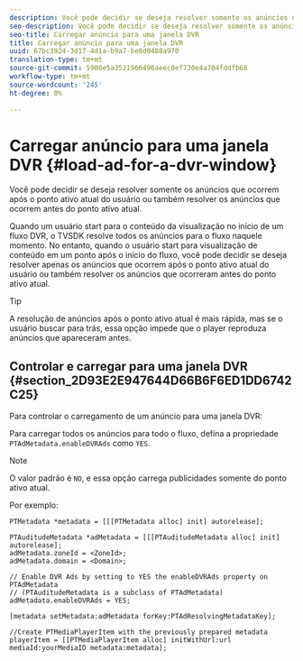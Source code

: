 ```yaml
---
description: Você pode decidir se deseja resolver somente os anúncios que ocorrem após o ponto ativo atual do usuário ou também resolver os anúncios que ocorrem antes do ponto ativo atual.
seo-description: Você pode decidir se deseja resolver somente os anúncios que ocorrem após o ponto ativo atual do usuário ou também resolver os anúncios que ocorrem antes do ponto ativo atual.
seo-title: Carregar anúncio para uma janela DVR
title: Carregar anúncio para uma janela DVR
uuid: 67bc3924-3d17-4d1a-b9a7-be8d0488a970
translation-type: tm+mt
source-git-commit: 5908e5a3521966496aeec0ef730e4a704fddfb68
workflow-type: tm+mt
source-wordcount: '245'
ht-degree: 0%

---
```



# Carregar anúncio para uma janela DVR {#load-ad-for-a-dvr-window}

Você pode decidir se deseja resolver somente os anúncios que ocorrem após o ponto ativo atual do usuário ou também resolver os anúncios que ocorrem antes do ponto ativo atual.

Quando um usuário start para o conteúdo da visualização no início de um fluxo DVR, o TVSDK resolve todos os anúncios para o fluxo naquele momento. No entanto, quando o usuário start para visualização de conteúdo em um ponto após o início do fluxo, você pode decidir se deseja resolver apenas os anúncios que ocorrem após o ponto ativo atual do usuário ou também resolver os anúncios que ocorreram antes do ponto ativo atual.

>[!TIP]
>
>A resolução de anúncios após o ponto ativo atual é mais rápida, mas se o usuário buscar para trás, essa opção impede que o player reproduza anúncios que apareceram antes.

## Controlar e carregar para uma janela DVR {#section_2D93E2E947644D66B6F6ED1DD6742C25}

Para controlar o carregamento de um anúncio para uma janela DVR:

Para carregar todos os anúncios para todo o fluxo, defina a propriedade `PTAdMetadata.enableDVRAds` como `YES`.

>[!NOTE]
>
>O valor padrão é `NO`, e essa opção carrega publicidades somente do ponto ativo atual.

Por exemplo:

```
PTMetadata *metadata = [[[PTMetadata alloc] init] autorelease]; 
 
PTAuditudeMetadata *adMetadata = [[[PTAuditudeMetadata alloc] init] autorelease];  
adMetadata.zoneId = <ZoneId>; 
adMetadata.domain = <Domain>; 
 
// Enable DVR Ads by setting to YES the enableDVRAds property on PTAdMetadata  
// (PTAuditudeMetadata is a subclass of PTAdMetadata)  
adMetadata.enableDVRAds = YES; 
 
[metadata setMetadata:adMetadata forKey:PTAdResolvingMetadataKey]; 
 
//Create PTMediaPlayerItem with the previously prepared metadata    
playerItem = [[PTMediaPlayerItem alloc] initWithUrl:url mediaId:yourMediaID metadata:metadata]; 
```
